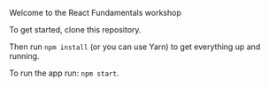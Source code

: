 Welcome to the React Fundamentals workshop

To get started, clone this repository.

Then run `npm install` (or you can use Yarn) to get everything up and running.

To run the app run: `npm start`.
